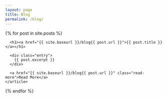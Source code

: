 ```yaml
---
layout: page
title: Blog
permalink: /blog/
---
```


<div class="posts">
  {% for post in site.posts %}
    <article class="post">

      <h1><a href="{{ site.baseurl }}/blog{{ post.url }}">{{ post.title }}</a></h1>

      <div class="entry">
        {{ post.excerpt }}
      </div>

      <a href="{{ site.baseurl }}/blog{{ post.url }}" class="read-more">Read More</a>
    </article>
  {% endfor %}
</div>
